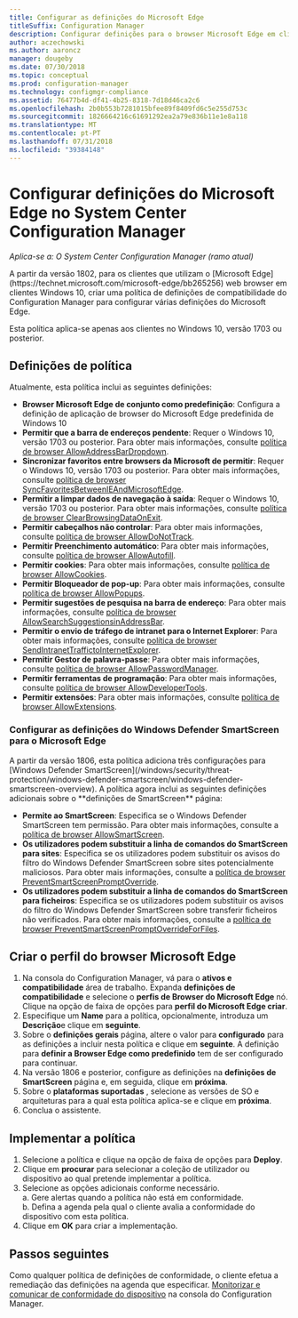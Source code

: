 ```yaml
---
title: Configurar as definições do Microsoft Edge
titleSuffix: Configuration Manager
description: Configurar definições para o browser Microsoft Edge em clientes Windows 10
author: aczechowski
ms.author: aaroncz
manager: dougeby
ms.date: 07/30/2018
ms.topic: conceptual
ms.prod: configuration-manager
ms.technology: configmgr-compliance
ms.assetid: 76477b4d-df41-4b25-8318-7d18d46ca2c6
ms.openlocfilehash: 2b0b553b7281015bfee89f8409fd6c5e255d753c
ms.sourcegitcommit: 1826664216c61691292ea2a79e836b11e1e8a118
ms.translationtype: MT
ms.contentlocale: pt-PT
ms.lasthandoff: 07/31/2018
ms.locfileid: "39384148"
---
```

# <a name="configure-microsoft-edge-settings-in-system-center-configuration-manager"></a>Configurar definições do Microsoft Edge no System Center Configuration Manager

*Aplica-se a: O System Center Configuration Manager (ramo atual)*

<!-- 1357310 --> A partir da versão 1802, para os clientes que utilizam o [Microsoft Edge](https://technet.microsoft.com/microsoft-edge/bb265256) web browser em clientes Windows 10, criar uma política de definições de compatibilidade do Configuration Manager para configurar várias definições do Microsoft Edge. 

Esta política aplica-se apenas aos clientes no Windows 10, versão 1703 ou posterior. <!--511552-->


## <a name="policy-settings"></a>Definições de política
Atualmente, esta política inclui as seguintes definições:
- **Browser Microsoft Edge de conjunto como predefinição**: Configura a definição de aplicação de browser do Microsoft Edge predefinida de Windows 10
- **Permitir que a barra de endereços pendente**: Requer o Windows 10, versão 1703 ou posterior. Para obter mais informações, consulte [política de browser AllowAddressBarDropdown](/windows/client-management/mdm/policy-csp-browser#browser-allowaddressbardropdown).
- **Sincronizar favoritos entre browsers da Microsoft de permitir**: Requer o Windows 10, versão 1703 ou posterior. Para obter mais informações, consulte [política de browser SyncFavoritesBetweenIEAndMicrosoftEdge](/windows/client-management/mdm/policy-csp-browser#browser-syncfavoritesbetweenieandmicrosoftedge).
- **Permitir a limpar dados de navegação à saída**: Requer o Windows 10, versão 1703 ou posterior. Para obter mais informações, consulte [política de browser ClearBrowsingDataOnExit](/windows/client-management/mdm/policy-csp-browser#browser-clearbrowsingdataonexit).
- **Permitir cabeçalhos não controlar**: Para obter mais informações, consulte [política de browser AllowDoNotTrack](/windows/client-management/mdm/policy-csp-browser#browser-allowdonottrack).
- **Permitir Preenchimento automático**: Para obter mais informações, consulte [política de browser AllowAutofill](/windows/client-management/mdm/policy-csp-browser#browser-allowautofill).
- **Permitir cookies**: Para obter mais informações, consulte [política de browser AllowCookies](/windows/client-management/mdm/policy-csp-browser#browser-allowcookies).
- **Permitir Bloqueador de pop-up**: Para obter mais informações, consulte [política de browser AllowPopups](/windows/client-management/mdm/policy-csp-browser#browser-allowpopups).
- **Permitir sugestões de pesquisa na barra de endereço**: Para obter mais informações, consulte [política de browser AllowSearchSuggestionsinAddressBar](/windows/client-management/mdm/policy-csp-browser#browser-allowsearchsuggestionsinaddressbar).
- **Permitir o envio de tráfego de intranet para o Internet Explorer**: Para obter mais informações, consulte [política de browser SendIntranetTraffictoInternetExplorer](/windows/client-management/mdm/policy-csp-browser#browser-sendintranettraffictointernetexplorer).
- **Permitir Gestor de palavra-passe**: Para obter mais informações, consulte [política de browser AllowPasswordManager](/windows/client-management/mdm/policy-csp-browser#browser-allowpasswordmanager).
- **Permitir ferramentas de programação**: Para obter mais informações, consulte [política de browser AllowDeveloperTools](/windows/client-management/mdm/policy-csp-browser#browser-allowdevelopertools).
- **Permitir extensões**: Para obter mais informações, consulte [política de browser AllowExtensions](/windows/client-management/mdm/policy-csp-browser#browser-allowextensions).


### <a name="configure-windows-defender-smartscreen-settings-for-microsoft-edge"></a>Configurar as definições do Windows Defender SmartScreen para o Microsoft Edge
<!--1353701--> A partir da versão 1806, esta política adiciona três configurações para [Windows Defender SmartScreen](/windows/security/threat-protection/windows-defender-smartscreen/windows-defender-smartscreen-overview). A política agora inclui as seguintes definições adicionais sobre o **definições de SmartScreen** página:

- **Permite ao SmartScreen**: Especifica se o Windows Defender SmartScreen tem permissão. Para obter mais informações, consulte a [política de browser AllowSmartScreen](/windows/client-management/mdm/policy-csp-browser#browser-allowsmartscreen).
- **Os utilizadores podem substituir a linha de comandos do SmartScreen para sites**: Especifica se os utilizadores podem substituir os avisos do filtro do Windows Defender SmartScreen sobre sites potencialmente maliciosos. Para obter mais informações, consulte a [política de browser PreventSmartScreenPromptOverride](/windows/client-management/mdm/policy-csp-browser#browser-preventsmartscreenpromptoverride).
- **Os utilizadores podem substituir a linha de comandos do SmartScreen para ficheiros**: Especifica se os utilizadores podem substituir os avisos do filtro do Windows Defender SmartScreen sobre transferir ficheiros não verificados. Para obter mais informações, consulte a [política de browser PreventSmartScreenPromptOverrideForFiles](/windows/client-management/mdm/policy-csp-browser#browser-preventsmartscreenpromptoverrideforfiles).



## <a name="create-the-microsoft-edge-browser-profile"></a>Criar o perfil do browser Microsoft Edge

1. Na consola do Configuration Manager, vá para o **ativos e compatibilidade** área de trabalho. Expanda **definições de compatibilidade** e selecione o **perfis de Browser do Microsoft Edge** nó. Clique na opção de faixa de opções para **perfil do Microsoft Edge criar**.
2. Especifique um **Name** para a política, opcionalmente, introduza um **Descrição**e clique em **seguinte**.
3. Sobre o **definições gerais** página, altere o valor para **configurado** para as definições a incluir nesta política e clique em **seguinte**. A definição para **definir a Browser Edge como predefinido** tem de ser configurado para continuar.
4. Na versão 1806 e posterior, configure as definições na **definições de SmartScreen** página e, em seguida, clique em **próxima**. 
5. Sobre o **plataformas suportadas** , selecione as versões de SO e arquiteturas para a qual esta política aplica-se e clique em **próxima**. 
6. Conclua o assistente.



## <a name="deploy-the-policy"></a>Implementar a política

1. Selecione a política e clique na opção de faixa de opções para **Deploy**.
2. Clique em **procurar** para selecionar a coleção de utilizador ou dispositivo ao qual pretende implementar a política. 
3. Selecione as opções adicionais conforme necessário.  
     a. Gere alertas quando a política não está em conformidade.  
     b. Defina a agenda pela qual o cliente avalia a conformidade do dispositivo com esta política. 
4. Clique em **OK** para criar a implementação.



## <a name="next-steps"></a>Passos seguintes

Como qualquer política de definições de conformidade, o cliente efetua a remediação das definições na agenda que especificar. [Monitorizar e comunicar de conformidade do dispositivo](/sccm/compliance/deploy-use/monitor-compliance-settings) na consola do Configuration Manager.
